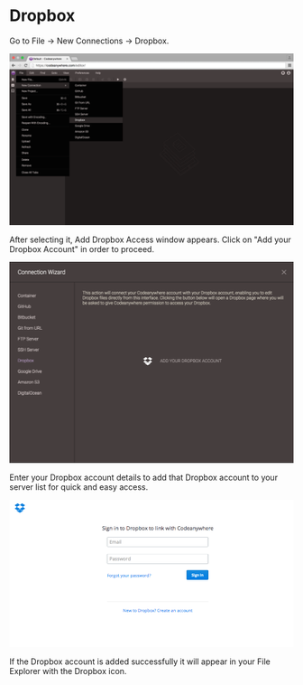 # Dropbox

Go to File -> New Connections -> Dropbox.

![dropbox-open](images/dropbox-open.png "dropbox-open")


After selecting it, Add Dropbox Access window appears. Click on "Add your Dropbox Account" in order to proceed.

![dropbox-connect](images/dropbox-connect.png "dropbox-connect")

Enter your Dropbox account details to add that Dropbox account to your server list for quick and easy access.
 
![dropbox-authorize](images/dropbox-authorize.png "dropbox-authorize")


If the Dropbox account is added successfully it will appear in your File Explorer with the Dropbox icon.
